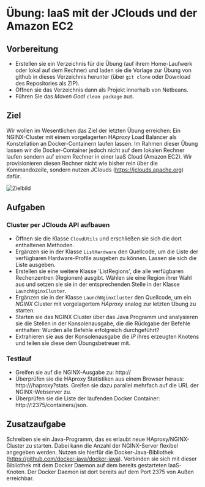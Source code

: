 # Übung: IaaS mit der JClouds und der Amazon EC2

## Vorbereitung
* Erstellen sie ein Verzeichnis für die Übung (auf ihrem Home-Laufwerk oder lokal auf dem Rechner) und laden sie die Vorlage zur Übung von github in dieses Verzeichnis herunter (über `git clone` oder Download des Repositories als ZIP).
* Öffnen sie das Verzeichnis dann als Projekt innerhalb von Netbeans.
* Führen Sie das *Maven Goal* `clean package` aus.

## Ziel
Wir wollen im Wesentlichen das Ziel der letzten Übung erreichen: Ein NGINX-Cluster mit einem vorgelagerten HAproxy Load Balancer als Konstellation an Docker-Containern laufen lassen. Im Rahmen dieser Übung lassen wir die Docker-Container jedoch nicht auf dem lokalen Rechner laufen sondern auf einem Rechner in einer IaaS Cloud (Amazon EC2). Wir provisionieren diesen Rechner nicht wie bisher rein über die Kommandozeile, sondern nutzen JClouds (https://jclouds.apache.org) dafür.

![Zielbild](ziel.png)

## Aufgaben

### Cluster per JClouds API aufbauen
* Öffnen sie die Klasse `CloudUtils` und erschließen sie sich die dort enthaltenen Methoden.
* Ergänzen sie in der Klasse `ListHardware` den Quellcode, um die Liste der verfügbaren Hardware-Profile ausgeben zu können. Lassen sie sich die Liste ausgeben.
* Erstellen sie eine weitere Klasse 'ListRegions', die alle verfügbaren Rechenzentren (Regionen) ausgibt. Wählen sie eine Region ihrer Wahl aus und setzen sie sie in der entsprechenden Stelle in der Klasse `LaunchNginxCluster`.
* Ergänzen sie in der Klasse `LaunchNginxCluster` den Quellcode, um ein *NGINX* Cluster mit vorgelagertem *HAproxy* analog zur letzten Übung zu starten.
* Starten sie das NGINX Cluster über das Java Programm und analysieren sie die Stellen in der Konsolenausgabe, die die Rückgabe der Befehle enthalten: Wurden alle Befehle erfolgreich durchgeführt?
* Extrahieren sie aus der Konsolenausgabe die *IP* ihres erzeugten Knotens und teilen sie diese dem Übungsbetreuer mit.

### Testlauf
* Greifen sie auf die NGINX-Ausgabe zu: http://<ip>
* Überprüfen sie die HAproxy Statistiken aus einem Browser heraus: http://<ip>/haproxy?stats. Greifen sie dazu parallel mehrfach auf die URL der NGINX-Webserver zu.
* Überprüfen sie die Liste der laufenden Docker Container: http://<ip>:2375/containers/json.

## Zusatzaufgabe
Schreiben sie ein Java-Programm, das es erlaubt neue HAproxy/NGINX-Cluster zu starten. Dabei kann die Anzahl der NGINX-Server flexibel angegeben werden. Nutzen sie hierfür die Docker-Java-Bibliothek (https://github.com/docker-java/docker-java). Verbinden sie sich mit dieser Bibliothek mit dem Docker Daemon auf dem bereits gestarteten IaaS-Knoten. Der Docker Daemon ist dort bereits auf dem Port 2375 von Außen erreichbar.
